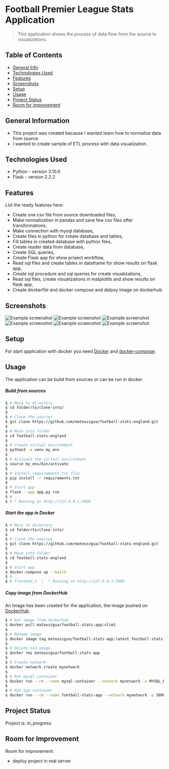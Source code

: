 # Football Premier League Stats Application
> This application shows the process of data flow from the source to visualizations. 


## Table of Contents
* [General Info](#general-information)
* [Technologies Used](#technologies-used)
* [Features](#features)
* [Screenshots](#screenshots)
* [Setup](#setup)
* [Usage](#usage)
* [Project Status](#project-status)
* [Room for Improvement](#room-for-improvement)


## General Information
- This project was created because I wanted learn how to normalize data from source.
- I wanted to create sample of ETL process with data visualization.


## Technologies Used
- Python - version 3.10.6
- Flask - version 2.2.2


## Features
List the ready features here:
- Create one csv file from source downloaded files, 
- Make normalization in pandas and save few csv files after transformations,
- Make connection with mysql database,
- Create files in python for create database and tables,
- Fill tables in created database with python files,
- Create reader data from database,
- Create SQL queries,
- Create Flask app for show project workflow,
- Read sql files and create tables in dataframe for show results on flask app,
- Create sql procedure and sql queries for create visualizations,
- Read sql files, create visualizations in matplotlib and show results on flask app,
- Create dockerfile and docker compose and delpoy image on dockerhub

## Screenshots
![Example screenshot](./static/screenschots/main_page.png)
![Example screenshot](./static/screenschots/source.png)
![Example screenshot](./static/screenschots/normalization.png)
![Example screenshot](./static/screenschots/database.png)
![Example screenshot](./static/screenschots/flask.png)
![Example screenshot](./static/screenschots/vizualization.png)

## Setup
For start application with docker you need [Docker](https://docs.docker.com/get-docker/) and [docker-compose](https://docs.docker.com/compose/install/).


## Usage
The application can be build from sources or can be run in docker.

##### Build from sources
```bash
$ # Move to directory
$ cd folder/to/clone-into/
$
$ # Clone the sources
$ git clone https://github.com/mateuszgua/football-stats-england.git
$
$ # Move into folder
$ cd football-stats-england
$
$ # Create virtual environment
$ python3 -m venv my_env
$
$ # Activate the virtual environment
$ source my_env/bin/activate
$
$ # Install requirements.txt file
$ pip install -r requirements.txt
$
$ # Start app
$ flask --app app.py run
$ # ...
$ # * Running on http://127.0.0.1:5000 
```

##### Start the app in Docker
```bash
$ # Move to directory
$ cd folder/to/clone-into/
$
$ # Clone the sources
$ git clone https://github.com/mateuszgua/football-stats-england.git
$
$ # Move into folder
$ cd football-stats-england
$
$ # Start app
$ docker-compose up --build
$ # ...
$ # frontend_1  |  * Running on http://127.0.0.1:5000
```

##### Copy image from DockerHub
An Image has been created for the application, the image pushed on [DockerHub](https://hub.docker.com/repository/docker/mateuszgua/football-stats-app/general).
```bash
$ # Get image from dockerhub
$ docker pull mateuszgua/football-stats-app:slim1
$
$ # Rename image
$ docker image tag mateuszgua/football-stats-app:latest football-stats-app:latest
$
$ # Delete old image
$ docker rmi mateuszgua/football-stats-app
$
$ # Create network
$ docker network create mynetwork
$
$ # Run mysql container
$ docker run --rm --name mysql-container --network mynetwork -e MYSQL_ROOT_PASSWORD=root -e MYSQL_DATABASE=football_eng -d mysql:8.0
$
$ # Run app container
$ docker run --rm --name football-stats-app --network mynetwork -p 5000:5000 football-stats-app:latest
```

## Project Status
Project is: in_progress


## Room for Improvement
Room for improvement:
- deploy project in real server
